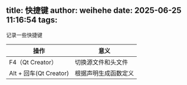 title: 快捷键
author: weihehe
date: 2025-06-25 11:16:54
tags:
---
记录一些快捷键
<!--more-->

|操作 |意义|
|--|--|
|F4（Qt Creator）|切换源文件和头文件|
|Alt + 回车(Qt Creator)|根据声明生成函数定义
